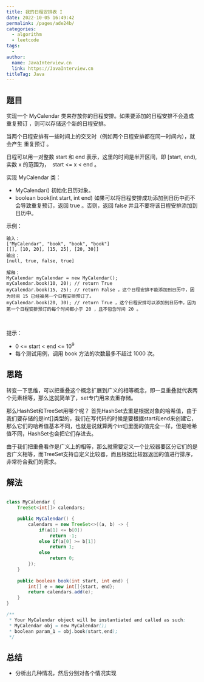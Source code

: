 ```yaml
---
title: 我的日程安排表 I
date: 2022-10-05 16:49:42
permalink: /pages/ade24b/
categories:
  - algorithm
  - leetcode
tags:
  - 
author: 
  name: JavaInterview.cn
  link: https://JavaInterview.cn
titleTag: Java
---
```


## 题目

实现一个 MyCalendar 类来存放你的日程安排。如果要添加的日程安排不会造成 重复预订 ，则可以存储这个新的日程安排。

当两个日程安排有一些时间上的交叉时（例如两个日程安排都在同一时间内），就会产生 重复预订 。

日程可以用一对整数 start 和 end 表示，这里的时间是半开区间，即 [start, end), 实数 x 的范围为，  start <= x < end 。

实现 MyCalendar 类：

- MyCalendar() 初始化日历对象。
- boolean book(int start, int end) 如果可以将日程安排成功添加到日历中而不会导致重复预订，返回 true 。否则，返回 false 并且不要将该日程安排添加到日历中。

示例：

    输入：
    ["MyCalendar", "book", "book", "book"]
    [[], [10, 20], [15, 25], [20, 30]]
    输出：
    [null, true, false, true]
    
    解释：
    MyCalendar myCalendar = new MyCalendar();
    myCalendar.book(10, 20); // return True
    myCalendar.book(15, 25); // return False ，这个日程安排不能添加到日历中，因为时间 15 已经被另一个日程安排预订了。
    myCalendar.book(20, 30); // return True ，这个日程安排可以添加到日历中，因为第一个日程安排预订的每个时间都小于 20 ，且不包含时间 20 。
 

提示：

- 0 <= start < end <= 10<sup>9</sup>
- 每个测试用例，调用 book 方法的次数最多不超过 1000 次。


## 思路

转变一下思维，可以把重叠这个概念扩展到广义的相等概念，即一旦重叠就代表两个元素相等，那么这就简单了，set专门用来去重存储。 

那么HashSet和TreeSet用哪个呢？ 首先HashSet去重是根据对象的哈希值，由于我们要存储的是int[]类型的，我们在写代码的时候是要根据start和end来创建它，那么它们的哈希值基本不同，也就是说就算两个int[]里面的值完全一样，但是哈希值不同，HashSet也会把它们存进去。 

由于我们把重叠看作是广义上的相等，那么就需要定义一个比较器要区分它们的是否广义相等，而TreeSet支持自定义比较器，而且根据比较器返回的值进行排序，非常符合我们的需求。

## 解法
```java

class MyCalendar {
    TreeSet<int[]> calendars;

    public MyCalendar() {
        calendars = new TreeSet<>((a, b) -> {
            if(a[1] <= b[0])
                return -1;
            else if(a[0] >= b[1])
                return 1;
            else
                return 0;
        });
    }
    
    public boolean book(int start, int end) {
        int[] e = new int[]{start, end};
        return calendars.add(e);
    }
}

/**
 * Your MyCalendar object will be instantiated and called as such:
 * MyCalendar obj = new MyCalendar();
 * boolean param_1 = obj.book(start,end);
 */
```

## 总结

- 分析出几种情况，然后分别对各个情况实现 
